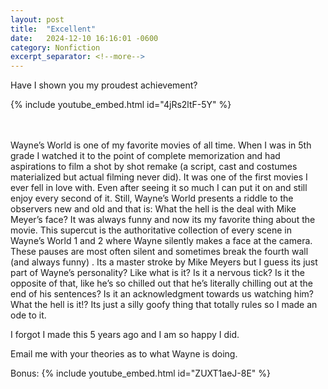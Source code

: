```yaml
---
layout: post
title:  "Excellent"
date:   2024-12-10 16:16:01 -0600
category: Nonfiction
excerpt_separator: <!--more-->
---
```


Have I shown you my proudest achievement?

{% include youtube_embed.html id="4jRs2ltF-5Y" %}
<!--more-->
<br></br>
Wayne’s World is one of my favorite movies of all time. When I was in 5th grade I watched it to the point of complete memorization and had aspirations to film a shot by shot remake (a script, cast and costumes materialized but actual filming never did). It was one of the first movies I ever fell in love with. Even after seeing it so much I can put it on and still enjoy every second of it. Still, Wayne’s World presents a riddle to the observers new and old and that is: What the hell is the deal with Mike Meyer’s face? It was always funny and now its my favorite thing about the movie. This supercut is the authoritative collection of every scene in Wayne’s World 1 and 2 where Wayne silently makes a face at the camera. These pauses are most often silent and sometimes break the fourth wall (and always funny) . Its a master stroke by Mike Meyers but I guess its just part of Wayne’s personality? Like what is it? Is it a nervous tick? Is it the opposite of that, like he’s so chilled out that he’s literally chilling out at the end of his sentences? Is it an acknowledgment towards us watching him? What the hell is it!? Its just a silly goofy thing that totally rules so I made an ode to it.

I forgot I made this 5 years ago and I am so happy I did.

Email me with your theories as to what Wayne is doing.

Bonus: {% include youtube_embed.html id="ZUXT1aeJ-8E" %}
